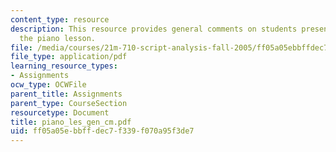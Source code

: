 ```yaml
---
content_type: resource
description: This resource provides general comments on students presentations on
  the piano lesson.
file: /media/courses/21m-710-script-analysis-fall-2005/ff05a05ebbffdec7f339f070a95f3de7_piano_les_gen_cm.pdf
file_type: application/pdf
learning_resource_types:
- Assignments
ocw_type: OCWFile
parent_title: Assignments
parent_type: CourseSection
resourcetype: Document
title: piano_les_gen_cm.pdf
uid: ff05a05e-bbff-dec7-f339-f070a95f3de7
---
```

